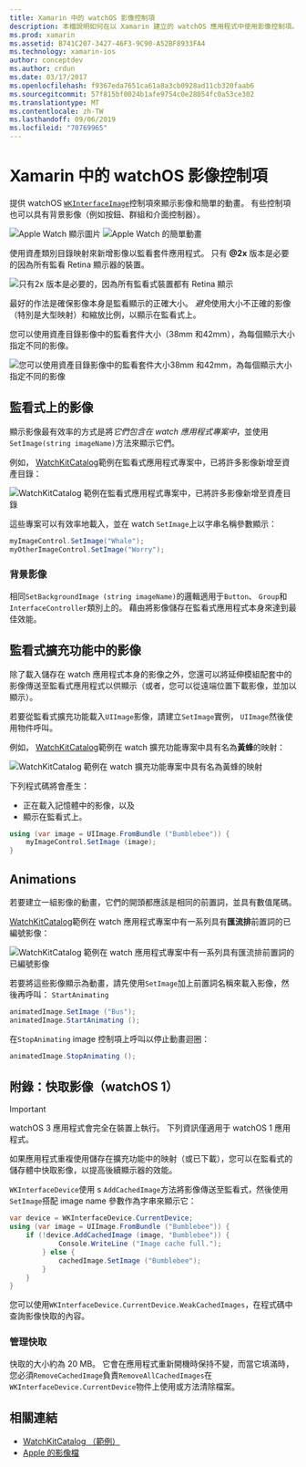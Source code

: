 ```yaml
---
title: Xamarin 中的 watchOS 影像控制項
description: 本檔說明如何在以 Xamarin 建立的 watchOS 應用程式中使用影像控制項。 其中討論 WKInterfaceImage 控制項、SetImage 方法、將影像新增至監看式擴充功能、動畫等等。
ms.prod: xamarin
ms.assetid: B741C207-3427-46F3-9C90-A52BF8933FA4
ms.technology: xamarin-ios
author: conceptdev
ms.author: crdun
ms.date: 03/17/2017
ms.openlocfilehash: f9367eda7651ca61a8a3cb0928ad11cb320faab6
ms.sourcegitcommit: 57f815bf0024b1afe9754c0e28054fc0a53ce302
ms.translationtype: MT
ms.contentlocale: zh-TW
ms.lasthandoff: 09/06/2019
ms.locfileid: "70769965"
---
```

# <a name="watchos-image-controls-in-xamarin"></a>Xamarin 中的 watchOS 影像控制項

提供 watchOS [`WKInterfaceImage`](xref:WatchKit.WKInterfaceImage)控制項來顯示影像和簡單的動畫。 有些控制項也可以具有背景影像（例如按鈕、群組和介面控制器）。

![](image-images/image-walkway.png "Apple Watch 顯示圖片") ![](image-images/image-animation.png "Apple Watch 的簡單動畫")
<!-- watch image courtesy of http://infinitapps.com/bezel/ -->

使用資產類別目錄映射來新增影像以監看套件應用程式。
只有 **@2x** 版本是必要的因為所有監看 Retina 顯示器的裝置。

![](image-images/asset-universal-sml.png "只有2x 版本是必要的，因為所有監看式裝置都有 Retina 顯示")

最好的作法是確保影像本身是監看顯示的正確大小。 *避免*使用大小不正確的影像（特別是大型映射）和縮放比例，以顯示在監看式上。

您可以使用資產目錄影像中的監看套件大小（38mm 和42mm），為每個顯示大小指定不同的影像。

![](image-images/asset-watch-sml.png "您可以使用資產目錄影像中的監看套件大小38mm 和42mm，為每個顯示大小指定不同的影像")

## <a name="images-on-the-watch"></a>監看式上的影像

顯示影像最有效率的方式是將*它們包含在 watch 應用程式專案中*，並使用`SetImage(string imageName)`方法來顯示它們。

例如， [WatchKitCatalog](https://docs.microsoft.com/samples/xamarin/ios-samples/watchos-watchkitcatalog/)範例在監看式應用程式專案中，已將許多影像新增至資產目錄：

![](image-images/asset-whale-sml.png "WatchKitCatalog 範例在監看式應用程式專案中，已將許多影像新增至資產目錄")

這些專案可以有效率地載入，並在 watch `SetImage`上以字串名稱參數顯示：

```csharp
myImageControl.SetImage("Whale");
myOtherImageControl.SetImage("Worry");
```

### <a name="background-images"></a>背景影像

相同`SetBackgroundImage (string imageName)`的邏輯適用于`Button`、 `Group`和`InterfaceController`類別上的。 藉由將影像儲存在監看式應用程式本身來達到最佳效能。

## <a name="images-in-the-watch-extension"></a>監看式擴充功能中的影像

除了載入儲存在 watch 應用程式本身的影像之外，您還可以將延伸模組配套中的影像傳送至監看式應用程式以供顯示（或者，您可以從遠端位置下載影像，並加以顯示）。

若要從監看式擴充功能載入`UIImage`影像，請建立`SetImage`實例， `UIImage`然後使用物件呼叫。

例如， [WatchKitCatalog](https://docs.microsoft.com/samples/xamarin/ios-samples/watchos-watchkitcatalog)範例在 watch 擴充功能專案中具有名為**黃蜂**的映射：

![](image-images/asset-bumblebee-sml.png "WatchKitCatalog 範例在 watch 擴充功能專案中具有名為黃蜂的映射")

下列程式碼將會產生：

- 正在載入記憶體中的影像，以及
- 顯示在監看式上。

```csharp
using (var image = UIImage.FromBundle ("Bumblebee")) {
    myImageControl.SetImage (image);
}
```

## <a name="animations"></a>Animations

若要建立一組影像的動畫，它們的開頭都應該是相同的前置詞，並具有數值尾碼。

[WatchKitCatalog](https://docs.microsoft.com/samples/xamarin/ios-samples/watchos-watchkitcatalog)範例在 watch 應用程式專案中有一系列具有**匯流排**前置詞的已編號影像：

![](image-images/asset-bus-animation-sml.png "WatchKitCatalog 範例在 watch 應用程式專案中有一系列具有匯流排前置詞的已編號影像")

若要將這些影像顯示為動畫，請先使用`SetImage`加上前置詞名稱來載入影像，然後再呼叫： `StartAnimating`

```csharp
animatedImage.SetImage ("Bus");
animatedImage.StartAnimating ();
```

在`StopAnimating` image 控制項上呼叫以停止動畫迴圈：

```csharp
animatedImage.StopAnimating ();
```

<a name="cache" />

## <a name="appendix-caching-images-watchos-1"></a>附錄：快取影像（watchOS 1）

> [!IMPORTANT]
> watchOS 3 應用程式會完全在裝置上執行。 下列資訊僅適用于 watchOS 1 應用程式。

如果應用程式重複使用儲存在擴充功能中的映射（或已下載），您可以在監看式的儲存體中快取影像，以提高後續顯示器的效能。

`WKInterfaceDevice`使用 s `AddCachedImage`方法將影像傳送至監看式，然後使用`SetImage`搭配 image name 參數作為字串來顯示它：

```csharp
var device = WKInterfaceDevice.CurrentDevice;
using (var image = UIImage.FromBundle ("Bumblebee")) {
    if (!device.AddCachedImage (image, "Bumblebee")) {
            Console.WriteLine ("Image cache full.");
        } else {
            cachedImage.SetImage ("Bumblebee");
        }
    }
}
```

您可以使用`WKInterfaceDevice.CurrentDevice.WeakCachedImages`，在程式碼中查詢影像快取的內容。

### <a name="managing-the-cache"></a>管理快取

快取的大小約為 20 MB。 它會在應用程式重新開機時保持不變，而當它填滿時，您必須`RemoveCachedImage`負責`RemoveAllCachedImages`在`WKInterfaceDevice.CurrentDevice`物件上使用或方法清除檔案。

## <a name="related-links"></a>相關連結

- [WatchKitCatalog （範例）](https://docs.microsoft.com/samples/xamarin/ios-samples/watchos-watchkitcatalog)
- [Apple 的影像檔](https://developer.apple.com/documentation/watchkit/wkinterfaceimage)
